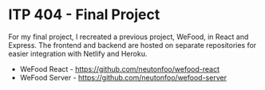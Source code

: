 # ITP 404 - Final Project

For my final project, I recreated a previous project, WeFood, in React and Express. The frontend and backend are hosted on separate repositories for easier integration with Netlify and Heroku.

- WeFood React - https://github.com/neutonfoo/wefood-react
- WeFood Server - https://github.com/neutonfoo/wefood-server
